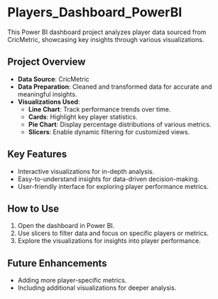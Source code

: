 # Players_Dashboard_PowerBI

This Power BI dashboard project analyzes player data sourced from CricMetric, showcasing key insights through various visualizations.

## Project Overview

- **Data Source**: CricMetric
- **Data Preparation**: Cleaned and transformed data for accurate and meaningful insights.
- **Visualizations Used**:
  - **Line Chart**: Track performance trends over time.
  - **Cards**: Highlight key player statistics.
  - **Pie Chart**: Display percentage distributions of various metrics.
  - **Slicers**: Enable dynamic filtering for customized views.

## Key Features

- Interactive visualizations for in-depth analysis.
- Easy-to-understand insights for data-driven decision-making.
- User-friendly interface for exploring player performance metrics.

## How to Use

1. Open the dashboard in Power BI.
2. Use slicers to filter data and focus on specific players or metrics.
3. Explore the visualizations for insights into player performance.

## Future Enhancements

- Adding more player-specific metrics.
- Including additional visualizations for deeper analysis.
